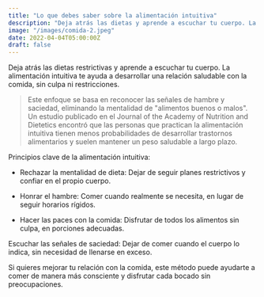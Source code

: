 ```yaml
---
title: "Lo que debes saber sobre la alimentación intuitiva"
description: "Deja atrás las dietas y aprende a escuchar tu cuerpo. La alimentación intuitiva te ayuda a desarrollar una relación saludable con la comida, sin culpa ni restricciones."
image: "/images/comida-2.jpeg"
date: 2022-04-04T05:00:00Z
draft: false
---
```

Deja atrás las dietas restrictivas y aprende a escuchar tu cuerpo. La alimentación intuitiva te ayuda a desarrollar una relación saludable con la comida, sin culpa ni restricciones.

> Este enfoque se basa en reconocer las señales de hambre y saciedad, eliminando la mentalidad de "alimentos buenos o malos". Un estudio publicado en el Journal of the Academy of Nutrition and Dietetics encontró que las personas que practican la alimentación intuitiva tienen menos probabilidades de desarrollar trastornos alimentarios y suelen mantener un peso saludable a largo plazo.

Principios clave de la alimentación intuitiva:

- Rechazar la mentalidad de dieta: Dejar de seguir planes restrictivos y confiar en el propio cuerpo.

- Honrar el hambre: Comer cuando realmente se necesita, en lugar de seguir horarios rígidos.

- Hacer las paces con la comida: Disfrutar de todos los alimentos sin culpa, en porciones adecuadas.

Escuchar las señales de saciedad: Dejar de comer cuando el cuerpo lo indica, sin necesidad de llenarse en exceso.

Si quieres mejorar tu relación con la comida, este método puede ayudarte a comer de manera más consciente y disfrutar cada bocado sin preocupaciones.